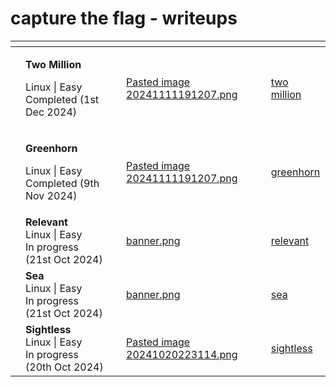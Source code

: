 # capture the flag - writeups


<table data-view="cards">
   <thead>
      <tr>
         <th></th>
         <th></th>
         <th></th>
         <th data-hidden data-card-cover data-type="files"></th>
         <th data-hidden data-card-target data-type="content-ref"></th>
      </tr>
   </thead>
   <tbody>
	 <tr>
         <td></td>
         <td>
            <p><strong>Two Million</strong> </p>
            <p>Linux | Easy<br>Completed (1st Dec 2024)</p>
         </td>
         <td></td>
         <td><a href="hack-the-box/two-million/Pasted%20image%2020241201171446.png">Pasted image 20241111191207.png</a></td>
         <td><a href="hack-the-box/two-million/">two million</a></td>
      </tr>
      <tr>
         <td></td>
         <td>
            <p><strong>Greenhorn</strong> </p>
            <p>Linux | Easy<br>Completed (9th Nov 2024)</p>
         </td>
         <td></td>
         <td><a href="hack-the-box/greenhorn/Pasted image 20241111191207.png">Pasted image 20241111191207.png</a></td>
         <td><a href="hack-the-box/greenhorn/">greenhorn</a></td>
      </tr>
      <tr>
         <td></td>
         <td><strong>Relevant</strong>
         <br>Linux | Easy<br>In progress (21st Oct 2024)</td>
         <td></td>
         <td><a href="try-hack-me/relevant/banner.png">banner.png</a></td>
         <td><a href="try-hack-me/relevant/">relevant</a></td>
      </tr>
      <tr>
         <td></td>
         <td><strong>Sea</strong>
         <br>Linux | Easy<br>In progress (21st Oct 2024)</td>
         <td></td>
         <td><a href="hack-the-box/sea/banner.png">banner.png</a></td>
         <td><a href="hack-the-box/sea/">sea</a></td>
      </tr>
      <tr>
         <td></td>
         <td><strong>Sightless</strong>
         <br>Linux | Easy<br>In progress (20th Oct 2024)</td>
         <td></td>
         <td><a href="hack-the-box/sightless/Pasted image 20241020223114.png">Pasted image 20241020223114.png</a></td>
         <td><a href="hack-the-box/sightless/">sightless</a></td>
      </tr>
   </tbody>
</table>

